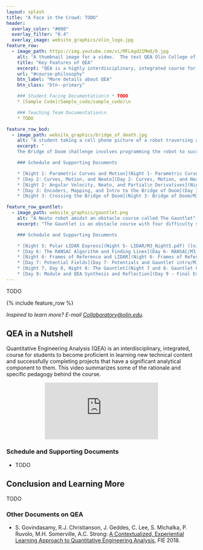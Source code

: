 ```yaml
---
layout: splash
title: "A Face in the Crowd: TODO"
header:
  overlay_color: "#000"
  overlay_filter: "0.4"
  overlay_image: website_graphics/olin_logo.jpg
feature_row:
  - image_path: https://img.youtube.com/vi/MFL4gd2IMm8/0.jpg
    alt: "A thumbnail image for a video.  The text QEA Olin College of Engineering appears on a textured blue background"
    title: "Key Features of QEA"
    excerpt: "QEA is a highly interdisciplinary, integrated course for teaching technical content."
    url: "#course-philosophy"
    btn_label: "More details about QEA"
    btn_class: "btn--primary"

    ### Student Facing Documentation\n * TODO
    * [Sample Code](Sample_code/sample_code)\n

    ### Teaching Team Documentation\n
    * TODO

feature_row_bod:
  - image_path: website_graphics/bridge_of_death.jpg
    alt: "A student taking a cell phone picture of a robot traversing a spiral wooden track called The Bridge of Doom"
    excerpt: "
    The Bridge of Doom challenge involves programming the robot to successfully drive over a harrowing bridge.  The bridge is made less harrowing since students have a parametric equation defining its shape.  Students learn about robot kinematics, curves and motion, and using distance sensors to correct for errors.

    ### Schedule and Supporting Documents

    * [Night 1: Parametric Curves and Motion](Night 1- Parametric Curves, etc/M3_Night1.pdf) <!-- solutions seem to be missing [(Night 1 with Solutions)](Night 1- Parametric Curves, etc/M3_Night1_Solutions.pdf) -->\n
    * [Day 2: Curves, Motion, and Neato](Day 2- Curves, Motion, and Neato/M3_Day2.pdf)\n
    * [Night 2: Angular Velocity, Neato, and Partial\n Derivatives](Night 2- Robot Velocities, Partial Derivs, Chain Rule/M3_Night2.pdf) ([night 2 with solutions](Night 2- Robot Velocities, Partial Derivs, Chain Rule/M3_Night2_Solutions.pdf))\n
    * [Day 3: Encoders, Mapping, and Intro to the Bridge of Doom](Day 3- Encoders and Mapping/M3_Day3.pdf)\n
    * [Night 3: Crossing the Bridge of Doom](Night 3- Bridge of Doom/M3_Night3.pdf)"

feature_row_gauntlet:
  - image_path: website_graphics/gauntlet.png
    alt: "A Neato robot amidst an obstacle course called The Gauntlet"
    excerpt: "The Gauntlet is an obstacle course with four difficulty settings (students can choose which one to complete).  The challenge teaches robust optimization techniques, line and curve fitting, frames of reference, potential fields, and basic path planning.

    ### Schedule and Supporting Documents

    * [Night 5: Polar LIDAR Express](Night 5- LIDAR/M3_Night5.pdf) ([night 5 with solutions](Night 5- LIDAR/M3_Night5_Solutions.pdf))\n
    * [Day 6: The RANSAC Algorithm and Finding Lines](Day 6- RANSAC/M3_Day6.pdf)\n
    * [Night 6: Frames of Reference and LIDAR](Night 6- Frames of Reference and LIDAR/M3_Night6.pdf) ([night 6 with solutions](Night 6- Frames of Reference and LIDAR/M3_Night6_Solutions.pdf))\n
    * [Day 7: Potential Fields](Day 7- Potentials and Gauntlet intro/M3_Day7.pdf)\n
    * [Night 7, Day 8, Night 8: The Gauntlet](Night 7 and 8- Gauntlet Challenge/M3_Night7_and_8.pdf)\n
    * [Day 9: Module and QEA Synthesis and Reflection](Day 9 - Final Event/FinalEvent.pdf)"
---
```


TODO

{% include feature_row %}

*Inspired to learn more?  E-mail <a href="mailto:Collaboratory@olin.edu">Collaboratory@olin.edu</a>.*


## <a name="course-philosophy"/> QEA in a Nutshell

Quantitative Engineering Analysis (QEA) is an interdisciplinary, integrated, course for students to become proficient in learning new technical content and successfully completing projects that have a significant analytical component to them.  This video summarizes some of the rationale and specific pedagogy behind the course.

<p align="center">
 <iframe src="https://www.youtube.com/embed/MFL4gd2IMm8" frameborder="0" allow="accelerometer; autoplay; encrypted-media; gyroscope; picture-in-picture" allowfullscreen></iframe>
</p>

### Schedule and Supporting Documents

* TODO

## Conclusion and Learning More

TODO

### Other Documents on QEA

* S. Govindasamy, R.J. Christianson, J. Geddes, C. Lee, S. Michalka, P. Ruvolo, M.H. Somerville, A.C. Strong: [A Contextualized, Experiential Learning Approach to Quantitative Engineering Analysis](https://ieeexplore.ieee.org/document/8658526), FIE 2018.
